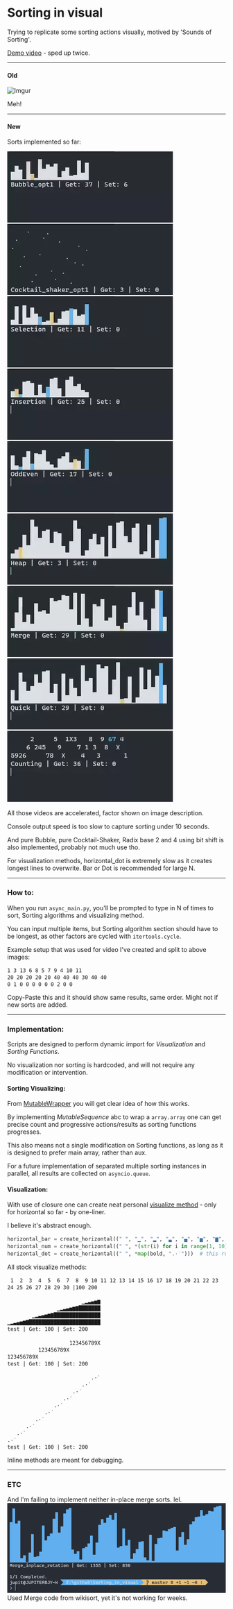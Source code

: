 # Sorting in visual

Trying to replicate some sorting actions visually, motived by 'Sounds of Sorting'.

[comment]: <> (<video width="320" height="240" controls>)

[comment]: <> (  <source src="Visualizer/demo/demo.mp4" type="video/mp4">)

[comment]: <> (</video>)

[Demo video](Visualizer/demo/demo.mp4) - sped up twice.

---

#### Old
![Imgur](https://i.imgur.com/EueOoRg.png)

Meh!

---

#### New
Sorts implemented so far:

![Bubble_opt x2](Visualizer/demo/Bubble.webp)
![Cocktail-Shaker_op1 x2](Visualizer/demo/Shaker.webp)
![Selection x2](Visualizer/demo/Selection.webp)
![Insertion x2](Visualizer/demo/Insertion.webp)
![Odd-Even x2](Visualizer/demo/OddEven.webp)
![Heap x3](Visualizer/demo/Heap.webp)
![Merge x2](Visualizer/demo/Merge.webp)
![Quick x2](Visualizer/demo/Quick.webp)
![Counting And Radix_10 x2](Visualizer/demo/Count_Radix.webp)

All those videos are accelerated, factor shown on image description.

Console output speed is too slow to capture sorting under 10 seconds.

And pure Bubble, pure Cocktail-Shaker, Radix base 2 and 4 using bit shift is also implemented, probably not much use tho.

For visualization methods, horizontal_dot is extremely slow as it creates longest lines to overwrite. Bar or Dot is recommended for large N.

---

### How to:

When you run ```async_main.py```, you'll be prompted to type in N of times to sort, Sorting algorithms and visualizing method.

You can input multiple items, but Sorting algorithm section should have to be longest, as other factors are cycled with ```itertools.cycle```.

Example setup that was used for video I've created and split to above images:
```
1 3 13 6 8 5 7 9 4 10 11
20 20 20 20 20 40 40 40 30 40 40
0 1 0 0 0 0 0 0 2 0 0
```
Copy-Paste this and it should show same results, same order. Might not if new sorts are added.

---

### Implementation:

Scripts are designed to perform dynamic import for *Visualization* and *Sorting Functions*.

No visualization nor sorting is hardcoded, and will not require any modification or intervention.

#### Sorting Visualizing:
From [MutableWrapper](MutableWrapper.py) you will get clear idea of how this works.

By implementing *MutableSequence* abc to wrap a ```array.array``` one can get precise count and progressive actions/results as sorting functions progresses.

This also means not a single modification on Sorting functions, as long as it is designed to prefer main array, rather than aux.

For a future implementation of separated multiple sorting instances in parallel, all results are collected on ```asyncio.queue```.

#### Visualization:
With use of closure one can create neat personal [visualize method](VisualMethod/OutputMethods.py) - only for horizontal so far - by one-liner.

I believe it's abstract enough.

```python
horizontal_bar = create_horizontal((" ", "▁", "▂", "▃", "▄", "▅", "▆", "▇", "█"), over="█")
horizontal_num = create_horizontal((" ", *(str(i) for i in range(1, 10)), bold("X")))
horizontal_dot = create_horizontal((" ", *map(bold, ".·˙")))  # this runs too slow
```

All stock visualize methods:
```
 1  2  3  4  5  6  7  8  9 10 11 12 13 14 15 16 17 18 19 20 21 22 23 24 25 26 27 28 29 30 |100 200

                        ▁▂▃▄▅▆
                ▁▂▃▄▅▆▇███████
        ▁▂▃▄▅▆▇███████████████
▁▂▃▄▅▆▇███████████████████████
test | Get: 100 | Set: 200

                    123456789X
          123456789X          
123456789X                    
test | Get: 100 | Set: 200

                           .·˙
                        .·˙   
                     .·˙      
                  .·˙         
               .·˙            
            .·˙               
         .·˙                  
      .·˙                     
   .·˙                        
.·˙                           
test | Get: 100 | Set: 200

```
Inline methods are meant for debugging.

---

### ETC

And I'm failing to implement neither in-place merge sorts. lel.
![Messed-up](Visualizer/demo/messed_up.PNG)
Used Merge code from wikisort, yet it's not working for weeks. 
